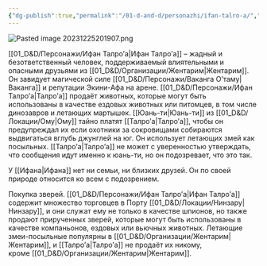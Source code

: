 ```yaml
---
{"dg-publish":true,"permalink":"/01-d-and-d/personazhi/ifan-talro-a/","created":"2024-11-09T09:06:49.915+03:00","updated":"2024-03-05T00:28:55.149+03:00"}
---
```


![Pasted image 20231225201907.png](/img/user/01_D&D/img/Pasted%20image%2020231225201907.png)

[[01_D&D/Персонажи/Ифан Талро’a\|Ифан Талро’a]] – жадный и безответственный человек, поддерживаемый влиятельными и опасными друзьями из [[01_D&D/Организации/Жентарим\|Жентарим]]. Он завидует магической силе [[01_D&D/Персонажи/Ваканга О’таму\|Ваканга]] и репутации Экини-Афа на арене. [[01_D&D/Персонажи/Ифан Талро’a\|Талро’a]] продаёт животных, которые могут быть использованы в качестве ездовых животных или питомцев, в том числе динозавров и летающих мартышек. [[Юань-ти\|Юань-ти]] из [[01_D&D/Локации/Ому\|Ому]] тайно платят [[Талро’a\|Талро’a]], чтобы он предупреждал их если охотники за сокровищами собираются выдвигаться вглубь джунглей на юг. Он использует летающих змей как посыльных. [[Талро’a\|Талро’a]] не может с уверенностью утверждать, что сообщения идут именно к юань-ти, но он подозревает, что это так.

У [[Ифана\|Ифана]] нет ни семьи, ни близких друзей. Он по своей природе относится ко всем с подозрением.

Покупка зверей. [[01_D&D/Персонажи/Ифан Талро’a\|Ифан Талро’a]] содержит множество торговцев в Порту [[01_D&D/Локации/Нинзару\|Нинзару]], и они служат ему не только в качестве шпионов, но также продают прирученных зверей, которые могут быть использованы в качестве компаньонов, ездовых или вьючных животных. Летающие змеи-посыльные популярны в [[01_D&D/Организации/Жентарим\|Жентарим]], и [[Талро’a\|Талро’a]] не продаёт их никому, кроме [[01_D&D/Организации/Жентарим\|Жентарим]].